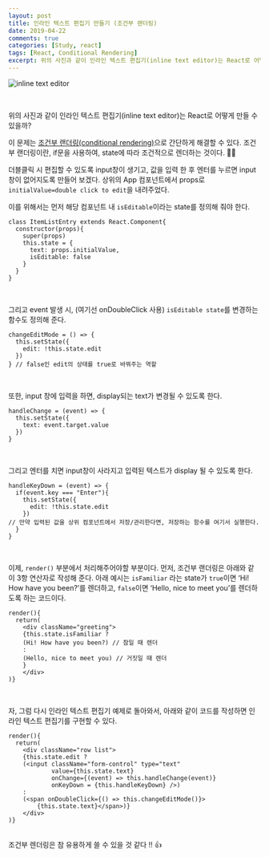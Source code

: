 ```yaml
---
layout: post
title: 인라인 텍스트 편집기 만들기 (조건부 랜더링)
date: 2019-04-22
comments: true
categories: [Study, react]
tags: [React, Conditional Rendering]
excerpt: 위의 사진과 같이 인라인 텍스트 편집기(inline text editor)는 React로 어떻게 만들 수 있을까? 이 문제는 조건부 랜더링(conditional rendering)으로 간단하게 해결할 수 있다. 조건부 랜더링이란, if문을 사용하여, state에 따라 조건적으로 렌더하는 것이다. 🐶🍯
---
```


![inline text editor](https://cdn-images-1.medium.com/max/1600/1*-eevV8dsUsav7HsztXC1Vg.gif "inline text editor")

<br>

위의 사진과 같이 인라인 텍스트 편집기(inline text editor)는 React로 어떻게 만들 수 있을까?

이 문제는 [조건부 랜더링(conditional rendering)](https://reactjs.org/docs/conditional-rendering.html)으로 간단하게 해결할 수 있다. 조건부 랜더링이란, if문을 사용하여, state에 따라 조건적으로 렌더하는 것이다. 🐶🍯

더블클릭 시 편집할 수 있도록 input창이 생기고, 값을 입력 한 후 엔터를 누르면 input창이 없어지도록 만들어 보겠다. 상위의 App 컴포넌트에서 props로 `initialValue=double click to edit`을 내려주었다.

이를 위해서는 먼저 해당 컴포넌트 내 `isEditable`이라는 state를 정의해 줘야 한다.

```react
class ItemListEntry extends React.Component{
  constructor(props){
    super(props)
    this.state = {
      text: props.initialValue,
      isEditable: false
    }
  }
}
```

<br>

그리고 event 발생 시, (여기선 onDoubleClick 사용) `isEditable state`를 변경하는 함수도 정의해 준다.

```react
changeEditMode = () => {
  this.setState({
    edit: !this.state.edit
  })
} // false인 edit의 상태를 true로 바꿔주는 역할
```

<br>

또한, input 창에 입력을 하면, display되는 text가 변경될 수 있도록 한다.

```react
handleChange = (event) => {
  this.setState({
    text: event.target.value
  })
}
```

<br>

그리고 엔터를 치면 input창이 사라지고 입력된 텍스트가 display 될 수 있도록 한다.

```react
handleKeyDown = (event) => {
  if(event.key === "Enter"){
    this.setState({
      edit: !this.state.edit
    })
// 만약 입력된 값을 상위 컴포넌트에서 저장/관리한다면, 저장하는 함수를 여기서 실행한다.
  }
}
```

<br>

이제, `render()` 부분에서 처리해주어야할 부분이다. 먼저, 조건부 랜더링은 아래와 같이 3항 연산자로 작성해 준다. 아래 예시는 `isFamiliar` 라는 state가 `true`이면 ‘Hi! How have you been?’를 렌더하고, `false`이면 ‘Hello, nice to meet you’를 렌더하도록 하는 코드이다.

```react
render(){
  return(
    <div className="greeting">
    {this.state.isFamiliar ?
    (Hi! How have you been?) // 참일 때 렌더
    :
    (Hello, nice to meet you) // 거짓일 때 렌더
    }
    </div>
)}
```

<br>

자, 그럼 다시 인라인 텍스트 편집기 예제로 돌아와서, 아래와 같이 코드를 작성하면 인라인 텍스트 편집기를 구현할 수 있다.

```react
render(){
  return(
    <div className="row list">
    {this.state.edit ?
    (<input className="form-control" type="text"
            value={this.state.text}
            onChange={(event) => this.handleChange(event)}
            onKeyDown = {this.handleKeyDown} />)
    :
    (<span onDoubleClick={() => this.changeEditMode()}>
        {this.state.text}</span>)}
    </div>
)}
```

<br>
조건부 렌더링은 참 유용하게 쓸 수 있을 것 같다 !! 👍
<br>
